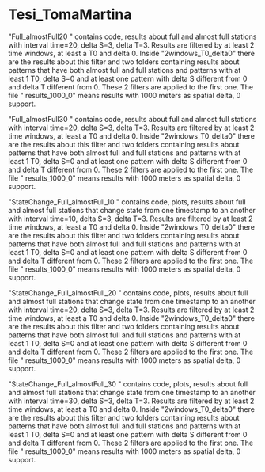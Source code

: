 # Tesi_TomaMartina
"Full_almostFull20 " contains code, results about full and almost full stations with interval time=20, delta S=3,  delta T=3. Results are filtered by at least 2 time windows, at least a T0 and delta 0. Inside "2windows_T0_delta0" there are the results about this filter and two folders containing results about patterns that have both almost full and full stations and patterns with at least 1 T0, delta S=0 and at least one pattern with delta S different from 0 and delta T different from 0. These 2 filters are applied to the first one. 
The file " results_1000_0" means results with 1000 meters as spatial delta, 0 support.

"Full_almostFull30 " contains code, results about full and almost full stations with interval time=20, delta S=3,  delta T=3. Results are filtered by at least 2 time windows, at least a T0 and delta 0. Inside "2windows_T0_delta0" there are the results about this filter and two folders containing results about patterns that have both almost full and full stations and patterns with at least 1 T0, delta S=0 and at least one pattern with delta S different from 0 and delta T different from 0. These 2 filters are applied to the first one. 
The file " results_1000_0" means results with 1000 meters as spatial delta, 0 support.

"StateChange_Full_almostFull_10 " contains code, plots, results about full and almost full stations that change state from one timestamp to an another with interval time=10, delta S=3,  delta T=3. Results are filtered by at least 2 time windows, at least a T0 and delta 0. Inside "2windows_T0_delta0" there are the results about this filter and two folders containing results about patterns that have both almost full and full stations and patterns with at least 1 T0, delta S=0 and at least one pattern with delta S different from 0 and delta T different from 0. These 2 filters are applied to the first one. 
The file " results_1000_0" means results with 1000 meters as spatial delta, 0 support.

"StateChange_Full_almostFull_20 " contains code, plots, results about full and almost full stations that change state from one timestamp to an another with interval time=20, delta S=3,  delta T=3. Results are filtered by at least 2 time windows, at least a T0 and delta 0. Inside "2windows_T0_delta0" there are the results about this filter and two folders containing results about patterns that have both almost full and full stations and patterns with at least 1 T0, delta S=0 and at least one pattern with delta S different from 0 and delta T different from 0. These 2 filters are applied to the first one. 
The file " results_1000_0" means results with 1000 meters as spatial delta, 0 support.

"StateChange_Full_almostFull_30 " contains code, plots, results about full and almost full stations that change state from one timestamp to an another with interval time=30, delta S=3,  delta T=3. Results are filtered by at least 2 time windows, at least a T0 and delta 0. Inside "2windows_T0_delta0" there are the results about this filter and two folders containing results about patterns that have both almost full and full stations and patterns with at least 1 T0, delta S=0 and at least one pattern with delta S different from 0 and delta T different from 0. These 2 filters are applied to the first one. 
The file " results_1000_0" means results with 1000 meters as spatial delta, 0 support.


